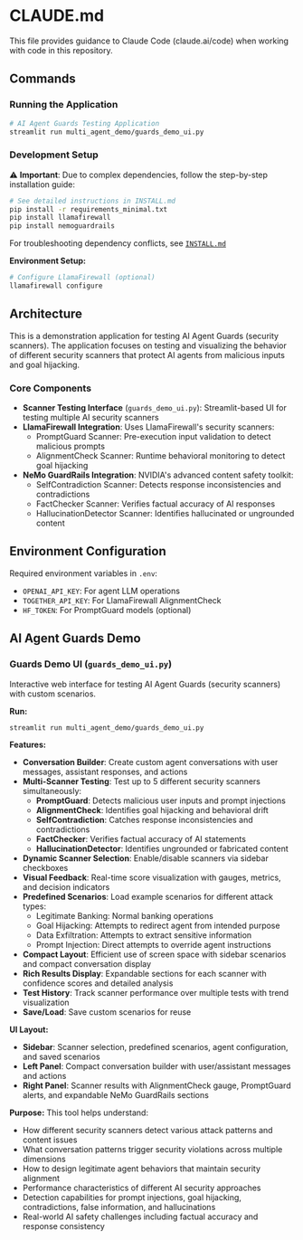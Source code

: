 # CLAUDE.md

This file provides guidance to Claude Code (claude.ai/code) when working with code in this repository.

## Commands

### Running the Application
```bash
# AI Agent Guards Testing Application
streamlit run multi_agent_demo/guards_demo_ui.py
```

### Development Setup

⚠️ **Important**: Due to complex dependencies, follow the step-by-step installation guide:

```bash
# See detailed instructions in INSTALL.md
pip install -r requirements_minimal.txt
pip install llamafirewall
pip install nemoguardrails
```

For troubleshooting dependency conflicts, see [`INSTALL.md`](./INSTALL.md)

**Environment Setup:**
```bash
# Configure LlamaFirewall (optional)
llamafirewall configure
```

## Architecture

This is a demonstration application for testing AI Agent Guards (security scanners). The application focuses on testing and visualizing the behavior of different security scanners that protect AI agents from malicious inputs and goal hijacking.

### Core Components
- **Scanner Testing Interface** (`guards_demo_ui.py`): Streamlit-based UI for testing multiple AI security scanners
- **LlamaFirewall Integration**: Uses LlamaFirewall's security scanners:
  - PromptGuard Scanner: Pre-execution input validation to detect malicious prompts
  - AlignmentCheck Scanner: Runtime behavioral monitoring to detect goal hijacking
- **NeMo GuardRails Integration**: NVIDIA's advanced content safety toolkit:
  - SelfContradiction Scanner: Detects response inconsistencies and contradictions
  - FactChecker Scanner: Verifies factual accuracy of AI responses
  - HallucinationDetector Scanner: Identifies hallucinated or ungrounded content

## Environment Configuration
Required environment variables in `.env`:
- `OPENAI_API_KEY`: For agent LLM operations
- `TOGETHER_API_KEY`: For LlamaFirewall AlignmentCheck
- `HF_TOKEN`: For PromptGuard models (optional)

## AI Agent Guards Demo

### Guards Demo UI (`guards_demo_ui.py`)
Interactive web interface for testing AI Agent Guards (security scanners) with custom scenarios.

**Run:**
```bash
streamlit run multi_agent_demo/guards_demo_ui.py
```

**Features:**
- **Conversation Builder**: Create custom agent conversations with user messages, assistant responses, and actions
- **Multi-Scanner Testing**: Test up to 5 different security scanners simultaneously:
  - **PromptGuard**: Detects malicious user inputs and prompt injections
  - **AlignmentCheck**: Identifies goal hijacking and behavioral drift
  - **SelfContradiction**: Catches response inconsistencies and contradictions
  - **FactChecker**: Verifies factual accuracy of AI statements
  - **HallucinationDetector**: Identifies ungrounded or fabricated content
- **Dynamic Scanner Selection**: Enable/disable scanners via sidebar checkboxes
- **Visual Feedback**: Real-time score visualization with gauges, metrics, and decision indicators
- **Predefined Scenarios**: Load example scenarios for different attack types:
  - Legitimate Banking: Normal banking operations
  - Goal Hijacking: Attempts to redirect agent from intended purpose
  - Data Exfiltration: Attempts to extract sensitive information
  - Prompt Injection: Direct attempts to override agent instructions
- **Compact Layout**: Efficient use of screen space with sidebar scenarios and compact conversation display
- **Rich Results Display**: Expandable sections for each scanner with confidence scores and detailed analysis
- **Test History**: Track scanner performance over multiple tests with trend visualization
- **Save/Load**: Save custom scenarios for reuse

**UI Layout:**
- **Sidebar**: Scanner selection, predefined scenarios, agent configuration, and saved scenarios
- **Left Panel**: Compact conversation builder with user/assistant messages and actions
- **Right Panel**: Scanner results with AlignmentCheck gauge, PromptGuard alerts, and expandable NeMo GuardRails sections

**Purpose:**
This tool helps understand:
- How different security scanners detect various attack patterns and content issues
- What conversation patterns trigger security violations across multiple dimensions
- How to design legitimate agent behaviors that maintain security alignment
- Performance characteristics of different AI security approaches
- Detection capabilities for prompt injections, goal hijacking, contradictions, false information, and hallucinations
- Real-world AI safety challenges including factual accuracy and response consistency